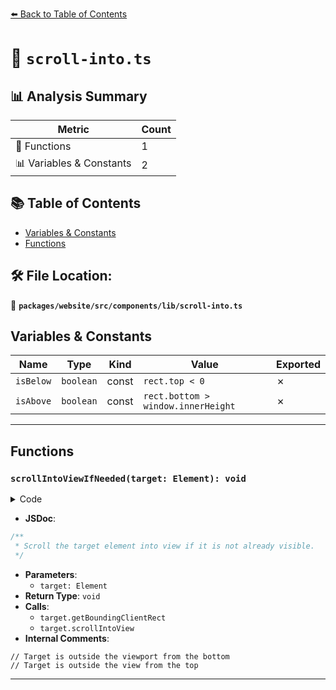 [⬅️ Back to Table of Contents](../../../../../index.md)

# 📄 `scroll-into.ts`

## 📊 Analysis Summary

| Metric | Count |
|--------|-------|
| 🔧 Functions | 1 |
| 📊 Variables & Constants | 2 |

## 📚 Table of Contents

- [Variables & Constants](#variables-constants)
- [Functions](#functions)

## 🛠️ File Location:
📂 **`packages/website/src/components/lib/scroll-into.ts`**

## Variables & Constants

| Name | Type | Kind | Value | Exported |
|------|------|------|-------|----------|
| `isBelow` | `boolean` | const | `rect.top < 0` | ✗ |
| `isAbove` | `boolean` | const | `rect.bottom > window.innerHeight` | ✗ |


---

## Functions

### `scrollIntoViewIfNeeded(target: Element): void`

<details><summary>Code</summary>

```ts
export function scrollIntoViewIfNeeded(target: Element): void {
  const rect = target.getBoundingClientRect();
  const isBelow = rect.top < 0;
  const isAbove = rect.bottom > window.innerHeight;
  if ((isAbove && isBelow) || rect.height > window.innerHeight) {
    target.scrollIntoView({
      behavior: 'smooth',
      block: 'start',
      inline: 'start',
    });
    return;
  }
  // Target is outside the viewport from the bottom
  if (isAbove) {
    target.scrollIntoView({
      behavior: 'smooth',
      block: 'center',
      inline: 'center',
    });
    return;
  }
  // Target is outside the view from the top
  if (isBelow) {
    target.scrollIntoView({
      behavior: 'smooth',
      block: 'center',
      inline: 'center',
    });
    return;
  }
}
```
</details>

- **JSDoc**:
```ts
/**
 * Scroll the target element into view if it is not already visible.
 */
```

- **Parameters**:
  - `target: Element`
- **Return Type**: `void`
- **Calls**:
  - `target.getBoundingClientRect`
  - `target.scrollIntoView`
- **Internal Comments**:
```
// Target is outside the viewport from the bottom
// Target is outside the view from the top
```


---